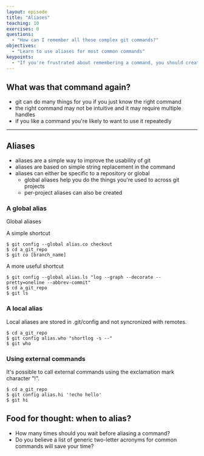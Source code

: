 ```yaml
---
layout: episode
title: "Aliases"
teaching: 10
exercises: 0
questions:
  - "How can I remember all these complex git commands?"
objectives:
  - "Learn to use aliases for most common commands"
keypoints:
  - "If you're frustrated about remembering a command, you should create an alias"
---
```


## What was that command again?

- git can do many things for you if you just know the right command
- the right command may not be intuitive and it may require multiple handles
- if you like a command you're likely to want to use it repeatedly

---

## Aliases

- aliases are a simple way to improve the usability of git
- aliases are based on simple string replacement in the command
- aliases can either be specific to a repository or global
  - global aliases help you do the things you're used to across git projects
  - per-project aliases can also be created

### A global alias

Global aliases

A simple shortcut
```shell
$ git config --global alias.co checkout
$ cd a_git_repo
$ git co [branch_name]
```

A more useful shortcut
```shell
$ git config --global alias.ls "log --graph --decorate --pretty=oneline --abbrev-commit"
$ cd a_git_repo
$ git ls
```

### A local alias

Local aliases are stored in .git/config and not syncronized with remotes.

```shell
$ cd a_git_repo
$ git config alias.who "shortlog -s --"
$ git who
```

### Using external commands

It's possible to call external commands using the exclamation mark character
"!".

```shell
$ cd a_git_repo
$ git config alias.hi '!echo hello'
$ git hi
```

## Food for thought: when to alias?

- How many times should you wait before aliasing a command?
- Do you believe a list of generic two-letter acronyms for common commands will
save your time?
